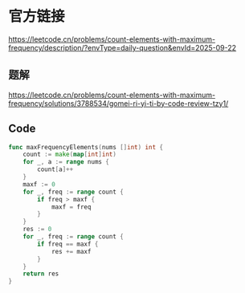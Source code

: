 # 官方链接
https://leetcode.cn/problems/count-elements-with-maximum-frequency/description/?envType=daily-question&envId=2025-09-22

## 题解
https://leetcode.cn/problems/count-elements-with-maximum-frequency/solutions/3788534/gomei-ri-yi-ti-by-code-review-tzy1/

## Code
```go
func maxFrequencyElements(nums []int) int {
    count := make(map[int]int)
    for _, a := range nums {
        count[a]++
    }
    maxf := 0
    for _, freq := range count {
        if freq > maxf {
            maxf = freq
        }
    }
    res := 0
    for _, freq := range count {
        if freq == maxf {
            res += maxf
        }
    }
    return res
}
```